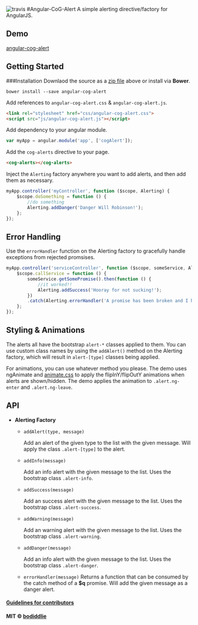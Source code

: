![travis](https://travis-ci.org/bodiddlie/angular-cog-alert.svg?branch=master)
#Angular-CoG-Alert
A simple alerting directive/factory for AngularJS.

Demo
-----------
[angular-cog-alert](http://bodiddlie.github.io/angular-cog-alert)

Getting Started
-----------

###Installation
Downlaod the source as a [zip file](https://github.com/bodiddlie/angular-cog-alert/archive/master.zip) above or install via **Bower**.
```
bower install --save angular-cog-alert
```

Add references to `angular-cog-alert.css` &amp;  `angular-cog-alert.js`.
```html
<link rel="stylesheet" href="css/angular-cog-alert.css">
<script src="js/angular-cog-alert.js"></script>
```

Add dependency to your angular module.
```javascript
var myApp = angular.module('app', ['cogAlert']);
```

Add the `cog-alerts` directive to your page.
```html
<cog-alerts></cog-alerts>
```

Inject the `Alerting` factory anywhere you want to add alerts, and then add them as necessary.
```javascript
myApp.controller('myController', function ($scope, Alerting) {
    $scope.doSomething = function () {
        //do something
        Alerting.addDanger('Danger Will Robinson!');
    };
});
```

Error Handling
---------

Use the `errorHandler` function on the Alerting factory to gracefully handle exceptions from rejected promsises.
```javascript
myApp.controller('serviceController', function ($scope, someService, Alerting) {
    $scope.callService = function () {
        someService.getSomePromise().then(function () {
            //it worked!!
            Alerting.addSuccess('Hooray for not sucking!');
        })
        .catch(Alerting.errorHandler('A promise has been broken and I have died a little inside.'));
    };
});
```

Styling &amp; Animations
----------

The alerts all have the bootstrap `alert-*` classes applied to them. You can use custom class names by using the `addAlert()` method on the Alerting factory, which will result in `alert-[type]`
classes being applied.

For animations, you can use whatever method you please. The demo uses ngAnimate and [animate.css](http://daneden.github.io/animate.css/) to apply the flipInY/flipOutY animations when alerts are
shown/hidden. The demo applies the animation to `.alert.ng-enter` and `.alert.ng-leave`.

API
---------
+ **Alerting Factory**
  + `addAlert(type, message)`

    Add an alert of the given type to the list with the given message. Will apply the class `.alert-[type]` to the alert.
  + `addInfo(message)`

    Add an info alert with the given message to the list. Uses the bootstrap class `.alert-info`.
  + `addSuccess(message)`

    Add an success alert with the given message to the list. Uses the bootstrap class `.alert-success`.
  + `addWarning(message)`

    Add an warning alert with the given message to the list. Uses the bootstrap class `.alert-warning`.
  + `addDanger(message)`

    Add an info alert with the given message to the list. Uses the bootstrap class `.alert-danger`.
  + `errorHandler(message)`
    Returns a function that can be consumed by the catch method of a **$q** promise. Will add the given message as a danger alert.

#### [Guidelines for contributors](https://github.com/bodiddlie/angular-cog-alert/blob/master/contributing.md)

#### MIT &copy; [bodiddlie](https://twitter.com/bodiddlie)
